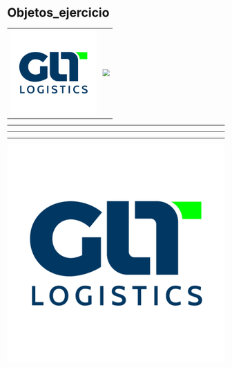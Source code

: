 # Objetos_ejercicio

|  |  |
|--|--| 
 <img src="https://github.com/juan-pineda/Objetos_ejercicio/blob/main/GLT_Logistics.png" width="200"> |   <img src="./images/GUANE_Logo.png" width="200">

---

---


---

<p align="center">
<a  href="[https://twitter.com/GLT_INC](https://twitter.com/GLT_INC)"  target="_blank">
<img  alt="Twitter: GLT"  src="https://github.com/juan-pineda/Objetos_ejercicio/blob/main/GLT_Logistics.png"  />
</a>
</p>
